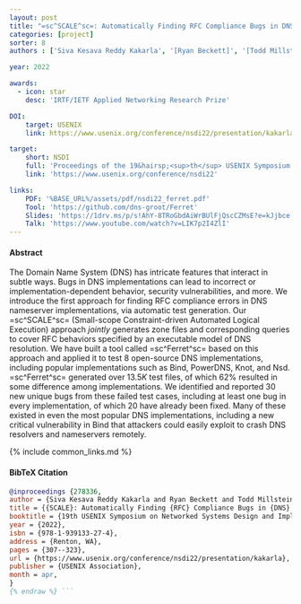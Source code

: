 ```yaml
---
layout: post
title: "=sc^SCALE^sc=: Automatically Finding RFC Compliance Bugs in DNS Nameservers"
categories: [project]
sorter: 8
authors : ['Siva Kesava Reddy Kakarla', '[Ryan Beckett]', '[Todd Millstein]', '[George Varghese]']

year: 2022

awards:
  - icon: star
    desc: 'IRTF/IETF Applied Networking Research Prize'

DOI:
    target: USENIX
    link: https://www.usenix.org/conference/nsdi22/presentation/kakarla

target:
    short: NSDI
    full: 'Proceedings of the 19&hairsp;<sup>th</sup> USENIX Symposium on Networked Systems Design and Implementation, 2022'
    link: 'https://www.usenix.org/conference/nsdi22'

links:
    PDF: '%BASE_URL%/assets/pdf/nsdi22_ferret.pdf'
    Tool: 'https://github.com/dns-groot/Ferret'
    Slides: 'https://1drv.ms/p/s!AhY-8TRoGbdAiWrBUlFjQscCZMsE?e=kJjbce'
    Talk: 'https://www.youtube.com/watch?v=LIK7p2I4ZlI'
---
```



#### Abstract

The Domain Name System (DNS) has intricate features that interact in subtle ways. Bugs in DNS implementations can lead to incorrect or implementation-dependent behavior, security vulnerabilities, and more. We introduce the first approach for finding RFC compliance errors in DNS nameserver implementations, via automatic test generation. Our =sc^SCALE^sc= (Small-scope Constraint-driven Automated Logical Execution) approach _jointly_ generates zone files and corresponding queries to cover RFC behaviors specified by an executable model of DNS resolution. We have built a tool called =sc^Ferret^sc= based on this approach and applied it to test $8$ open-source DNS implementations, including popular implementations such as Bind, PowerDNS, Knot, and Nsd. =sc^Ferret^sc= generated over $13.5K$ test files, of which $62\%$ resulted in some difference among implementations. We identified and reported $30$ new unique bugs from these failed test cases, including at least one bug in every implementation, of which $20$ have already been fixed. Many of these existed in even the most popular DNS implementations, including a new critical vulnerability in Bind that attackers could easily exploit to crash DNS resolvers and nameservers remotely.

{% include common_links.md %}


#### BibTeX Citation

```bibtex {% raw %}
@inproceedings {278336,
author = {Siva Kesava Reddy Kakarla and Ryan Beckett and Todd Millstein and George Varghese},
title = {{SCALE}: Automatically Finding {RFC} Compliance Bugs in {DNS} Nameservers},
booktitle = {19th USENIX Symposium on Networked Systems Design and Implementation (NSDI 22)},
year = {2022},
isbn = {978-1-939133-27-4},
address = {Renton, WA},
pages = {307--323},
url = {https://www.usenix.org/conference/nsdi22/presentation/kakarla},
publisher = {USENIX Association},
month = apr,
}
{% endraw %} ```

